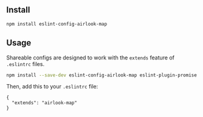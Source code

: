 ## Install

```bash
npm install eslint-config-airlook-map
```

## Usage

Shareable configs are designed to work with the `extends` feature of `.eslintrc` files.

```bash
npm install --save-dev eslint-config-airlook-map eslint-plugin-promise eslint-plugin-import eslint-plugin-node
```

Then, add this to your `.eslintrc` file:

```
{
  "extends": "airlook-map"
}
```